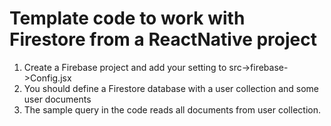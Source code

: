 # Template code to work with Firestore from a ReactNative project

1. Create a Firebase project and add your setting to src->firebase->Config.jsx
2. You should define a Firestore database with a user collection and some user documents
3. The sample query in the code reads all documents from user collection.
